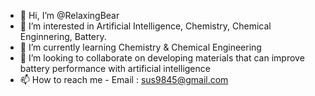 - 👋 Hi, I’m @RelaxingBear
- 👀 I’m interested in Artificial Intelligence, Chemistry, Chemical Enginnering, Battery.
- 🌱 I’m currently learning Chemistry & Chemical Engineering
- 💞️ I’m looking to collaborate on developing materials that can improve battery performance with artificial intelligence
- 📫 How to reach me - Email : sus9845@gmail.com

<!---
RelaxingBear/RelaxingBear is a ✨ special ✨ repository because its `README.md` (this file) appears on your GitHub profile.
You can click the Preview link to take a look at your changes.
--->
